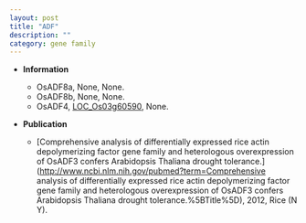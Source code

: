 ```yaml
---
layout: post
title: "ADF"
description: ""
category: gene family
---
```


* **Information**  
    + OsADF8a, None, None.
    + OsADF8b, None, None.
    + OsADF4, [LOC_Os03g60590](http://rice.plantbiology.msu.edu/cgi-bin/ORF_infopage.cgi?orf=LOC_Os03g60590), None.

* **Publication**  
    + [Comprehensive analysis of differentially expressed rice actin depolymerizing factor gene family and heterologous overexpression of OsADF3 confers Arabidopsis Thaliana drought tolerance.](http://www.ncbi.nlm.nih.gov/pubmed?term=Comprehensive analysis of differentially expressed rice actin depolymerizing factor gene family and heterologous overexpression of OsADF3 confers Arabidopsis Thaliana drought tolerance.%5BTitle%5D), 2012, Rice (N Y).


